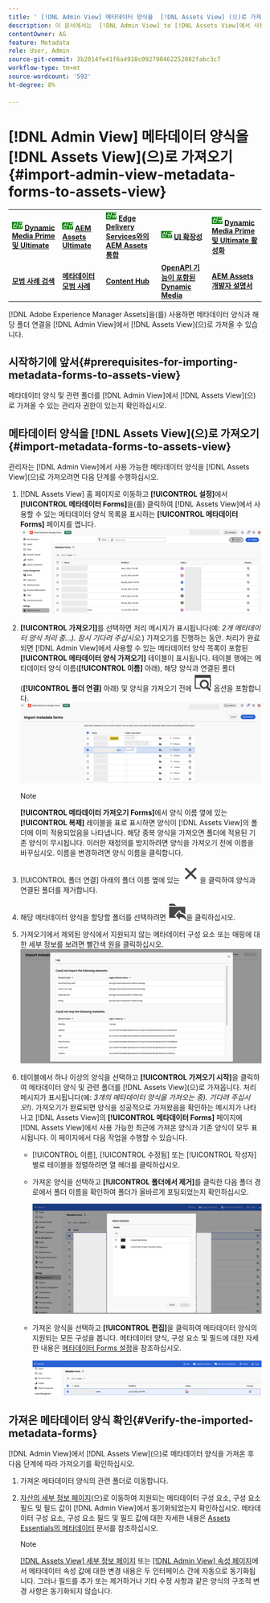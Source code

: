 ```yaml
---
title: ' [!DNL Admin View] 메타데이터 양식을  [!DNL Assets View] (으)로 가져오기'
description: 이 문서에서는  [!DNL Admin View] to [!DNL Assets View]에서 사용할 수 있는 메타데이터 양식을 가져오는 방법에 대해 설명합니다.
contentOwner: AG
feature: Metadata
role: User, Admin
source-git-commit: 3b2014fe41f6a4918c092790462252082fabc3c7
workflow-type: tm+mt
source-wordcount: '592'
ht-degree: 8%

---
```



# [!DNL Admin View] 메타데이터 양식을 [!DNL Assets View]&#x200B;(으)로 가져오기 {#import-admin-view-metadata-forms-to-assets-view}

<table>
    <tr>
        <td>
            <sup style= "background-color:#008000; color:#FFFFFF; font-weight:bold"><i>신규</i></sup> <a href="/help/assets/dynamic-media/dm-prime-ultimate.md"><b>Dynamic Media Prime 및 Ultimate</b></a>
        </td>
        <td>
            <sup style= "background-color:#008000; color:#FFFFFF; font-weight:bold"><i>신규</i></sup> <a href="/help/assets/assets-ultimate-overview.md"><b>AEM Assets Ultimate</b></a>
        </td>
        <td>
            <sup style= "background-color:#008000; color:#FFFFFF; font-weight:bold"><i>신규</i></sup> <a href="/help/assets/integrate-aem-assets-edge-delivery-services.md"><b>Edge Delivery Services와의 AEM Assets 통합</b></a>
        </td>
        <td>
            <sup style= "background-color:#008000; color:#FFFFFF; font-weight:bold"><i>신규</i></sup> <a href="/help/assets/aem-assets-view-ui-extensibility.md"><b>UI 확장성</b></a>
        </td>
          <td>
            <sup style= "background-color:#008000; color:#FFFFFF; font-weight:bold"><i>신규</i></sup> <a href="/help/assets/dynamic-media/enable-dynamic-media-prime-and-ultimate.md"><b>Dynamic Media Prime 및 Ultimate 활성화</b></a>
        </td>
    </tr>
    <tr>
        <td>
            <a href="/help/assets/search-best-practices.md"><b>모범 사례 검색</b></a>
        </td>
        <td>
            <a href="/help/assets/metadata-best-practices.md"><b>메타데이터 모범 사례</b></a>
        </td>
        <td>
            <a href="/help/assets/product-overview.md"><b>Content Hub</b></a>
        </td>
        <td>
            <a href="/help/assets/dynamic-media-open-apis-overview.md"><b>OpenAPI 기능이 포함된 Dynamic Media</b></a>
        </td>
        <td>
            <a href="https://developer.adobe.com/experience-cloud/experience-manager-apis/"><b>AEM Assets 개발자 설명서</b></a>
        </td>
    </tr>
</table>

[!DNL Adobe Experience Manager Assets]을(를) 사용하면 메타데이터 양식과 해당 폴더 연결을 [!DNL Admin View]에서 [!DNL Assets View]&#x200B;(으)로 가져올 수 있습니다.

## 시작하기에 앞서{#prerequisites-for-importing-metadata-forms-to-assets-view}

메타데이터 양식 및 관련 폴더를 [!DNL Admin View]에서 [!DNL Assets View]&#x200B;(으)로 가져올 수 있는 관리자 권한이 있는지 확인하십시오.

## 메타데이터 양식을 [!DNL Assets View]&#x200B;(으)로 가져오기{#import-metadata-forms-to-assets-view}

관리자는 [!DNL Admin View]에서 사용 가능한 메타데이터 양식을 [!DNL Assets View]&#x200B;(으)로 가져오려면 다음 단계를 수행하십시오.

1. [!DNL Assets View] 홈 페이지로 이동하고 **[!UICONTROL 설정]**&#x200B;에서 **[!UICONTROL 메타데이터 Forms]**&#x200B;을(를) 클릭하여 [!DNL Assets View]에서 사용할 수 있는 메타데이터 양식 목록을 표시하는 **[!UICONTROL 메타데이터 Forms]** 페이지를 엽니다.
   ![메타데이터 양식 페이지](/help/assets/assets/metadata-forms-page.png)
1. **[!UICONTROL 가져오기]**&#x200B;를 선택하면 처리 메시지가 표시됩니다(예: *2개 메타데이터 양식 처리 중...). 잠시 기다려 주십시오.*) 가져오기를 진행하는 동안. 처리가 완료되면 [!DNL Admin View]에서 사용할 수 있는 메타데이터 양식 목록이 포함된 **[!UICONTROL 메타데이터 양식 가져오기]** 테이블이 표시됩니다. 테이블 행에는 메타데이터 양식 이름(**[!UICONTROL 이름]** 아래), 해당 양식과 연결된 폴더(**[!UICONTROL 폴더 연결]** 아래) 및 양식을 가져오기 전에 ![미리 보기](/help/assets/assets/Preview.svg) 옵션을 포함합니다.
   ![메타데이터 Forms 페이지 가져오기](/help/assets/assets/import-metadata-forms-page.png)

   >[!NOTE]
   > 
   > **[!UICONTROL 메타데이터 가져오기 Forms]**&#x200B;에서 양식 이름 옆에 있는 **[!UICONTROL 복제]** 레이블을 표로 표시하면 양식이 [!DNL Assets View]의 폴더에 이미 적용되었음을 나타냅니다. 해당 중복 양식을 가져오면 폴더에 적용된 기존 양식이 무시됩니다. 이러한 재정의를 방지하려면 양식을 가져오기 전에 이름을 바꾸십시오. 이름을 변경하려면 양식 이름을 클릭합니다.
1. [!UICONTROL 폴더 연결] 아래의 폴더 이름 옆에 있는 ![폴더 선택](/help/assets/assets/x.svg)을 클릭하여 양식과 연결된 폴더를 제거합니다.
1. 해당 메타데이터 양식을 할당할 폴더를 선택하려면 ![폴더 선택](/help/assets/assets/add-to-folder.svg)을 클릭하십시오.
1. 가져오기에서 제외된 양식에서 지원되지 않는 메타데이터 구성 요소 또는 매핑에 대한 세부 정보를 보려면 빨간색 원을 클릭하십시오.
   ![메타데이터 Forms 페이지 가져오기](/help/assets/assets/unsupported-import-elements.png)
1. 테이블에서 하나 이상의 양식을 선택하고 **[!UICONTROL 가져오기 시작]**&#x200B;을 클릭하여 메타데이터 양식 및 관련 폴더를 [!DNL Assets View]&#x200B;(으)로 가져옵니다. 처리 메시지가 표시됩니다(예: *3개의 메타데이터 양식을 가져오는 중). 기다려 주십시오!*). 가져오기가 완료되면 양식을 성공적으로 가져왔음을 확인하는 메시지가 나타나고 [!DNL Assets View]의 **[!UICONTROL 메타데이터 Forms]** 페이지에 [!DNL Assets View]에서 사용 가능한 최근에 가져온 양식과 기존 양식이 모두 표시됩니다. 이 페이지에서 다음 작업을 수행할 수 있습니다.
   * [!UICONTROL 이름], [!UICONTROL 수정됨] 또는 [!UICONTROL 작성자]별로 테이블을 정렬하려면 열 헤더를 클릭하십시오.
   * 가져온 양식을 선택하고 **[!UICONTROL 폴더에서 제거]**&#x200B;를 클릭한 다음 폴더 경로에서 폴더 이름을 확인하여 폴더가 올바르게 포팅되었는지 확인하십시오.

     ![메타데이터 양식 페이지 확인](/help/assets/assets/confirm-ported-folder.png)
   * 가져온 양식을 선택하고 **[!UICONTROL 편집]**&#x200B;을 클릭하여 메타데이터 양식의 지원되는 모든 구성을 봅니다. 메타데이터 양식, 구성 요소 및 필드에 대한 자세한 내용은 [메타데이터 Forms 설정](https://experienceleague.adobe.com/ko/docs/experience-manager-assets-essentials/help/metadata#metadata-forms)을 참조하십시오.

     ![메타데이터 양식 페이지 확인](/help/assets/assets/verify-metadata-forms-page.png)

## 가져온 메타데이터 양식 확인{#Verify-the-imported-metadata-forms}

[!DNL Admin View]에서 [!DNL Assets View]&#x200B;(으)로 메타데이터 양식을 가져온 후 다음 단계에 따라 가져오기를 확인하십시오.

1. 가져온 메타데이터 양식의 관련 폴더로 이동합니다.
1. [자산의 세부 정보 페이지](/help/assets/navigate-assets-view.md#preview-assets)(으)로 이동하여 지원되는 메타데이터 구성 요소, 구성 요소 필드 및 필드 값이 [!DNL Admin View]에서 동기화되었는지 확인하십시오. 메타데이터 구성 요소, 구성 요소 필드 및 필드 값에 대한 자세한 내용은 [Assets Essentials의 메타데이터](https://experienceleague.adobe.com/ko/docs/experience-manager-assets-essentials/help/metadata) 문서를 참조하십시오.

   >[!NOTE]
   >
   > [[!DNL Assets View] 세부 정보 페이지](https://experienceleague.adobe.com/ko/docs/experience-manager-cloud-service/content/assets/assets-view/metadata-assets-view#metadata-forms) 또는 [[!DNL Admin View] 속성 페이지](https://experienceleague.adobe.com/ko/docs/experience-manager-65/content/assets/administer/metadata-schemas)에서 메타데이터 속성 값에 대한 변경 내용은 두 인터페이스 간에 자동으로 동기화됩니다. 그러나 필드를 추가 또는 제거하거나 기타 수정 사항과 같은 양식의 구조적 변경 사항은 동기화되지 않습니다.